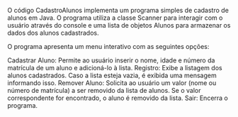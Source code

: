 O código CadastroAlunos implementa um programa simples de cadastro de alunos em Java. O programa utiliza a classe Scanner para interagir com o usuário através do console e uma lista de objetos Alunos para armazenar os dados dos alunos cadastrados.

O programa apresenta um menu interativo com as seguintes opções:

Cadastrar Aluno: Permite ao usuário inserir o nome, idade e número da matrícula de um aluno e adicioná-lo à lista.
Registro: Exibe a listagem dos alunos cadastrados. Caso a lista esteja vazia, é exibida uma mensagem informando isso.
Remover Aluno: Solicita ao usuário um valor (nome ou número de matrícula) a ser removido da lista de alunos. Se o valor correspondente for encontrado, o aluno é removido da lista.
Sair: Encerra o programa.
